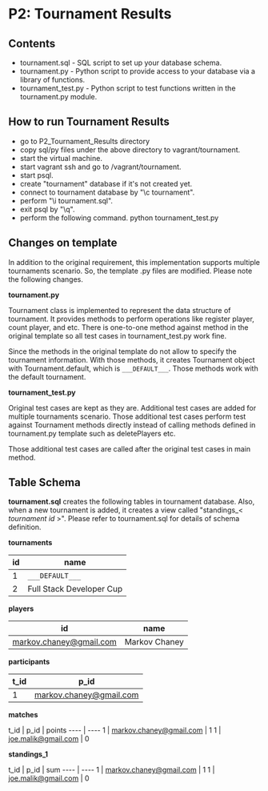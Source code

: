 # P2: Tournament Results
## Contents
* tournament.sql - SQL script to set up your database schema.
* tournament.py - Python script to provide access to your database via a library of functions.
* tournament_test.py - Python script to test functions written in the tournament.py module.

## How to run Tournament Results
* go to P2_Tournament_Results directory
* copy sql/py files under the above directory to vagrant/tournament.
* start the virtual machine.
* start vagrant ssh and go to /vagrant/tournament.
* start psql.
* create "tournament" database if it's not created yet.
* connect to tournament database by "\c tournament".
* perform "\i tournament.sql".
* exit psql by "\q".
* perform the following command.
    python tournament_test.py

## Changes on template
In addition to the original requirement, this implementation supports multiple 
tournaments scenario. So, the template .py files are modified. Please note the
following changes.

**tournament.py**

Tournament class is implemented to represent the data structure of tournament. 
It provides methods to perform operations like register player, count player, 
and etc. There is one-to-one method against method in the original template so
all test cases in tournament_test.py work fine.

Since the methods in the original template do not allow to specify the 
tournament information. With those methods, it creates Tournament object with
Tournament.default, which is `___DEFAULT___`. Those methods work with the 
default tournament.

**tournament_test.py**

Original test cases are kept as they are. Additional test cases are added for
multiple tournaments scenario. Those additional test cases perform test against
Tournament methods directly instead of calling methods defined in tournament.py
template such as deletePlayers etc.

Those additional test cases are called after the original test cases in main
method.

## Table Schema
**tournament.sql** creates the following tables in tournament database. Also,
when a new tournament is added, it creates a view called "standings_< *tournament id* >".
Please refer to tournament.sql for details of schema definition.

**tournaments**

 id | name 
 ---- | ----
 1 | `___DEFAULT___`
 2 | Full Stack Developer Cup
 

**players**

 id | name 
 ---- | ----
 markov.chaney@gmail.com | Markov Chaney 
 
 **participants**
 
 t_id | p_id | 
 ---- | ----
 1 | markov.chaney@gmail.com
 
 **matches**

 t_id | p_id | points
 ---- | ----
 1 | markov.chaney@gmail.com | 1
 1 | joe.malik@gmail.com | 0
 
**standings_1**

 t_id | p_id | sum
 ---- | ----
 1 | markov.chaney@gmail.com | 1
 1 | joe.malik@gmail.com | 0
